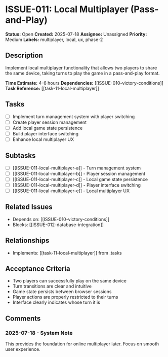 # ISSUE-011: Local Multiplayer (Pass-and-Play)

**Status:** Open
**Created:** 2025-07-18
**Assignee:** Unassigned
**Priority:** Medium
**Labels:** multiplayer, local, ux, phase-2

## Description
Implement local multiplayer functionality that allows two players to share the same device, taking turns to play the game in a pass-and-play format.

**Time Estimate:** 4-6 hours
**Dependencies:** [[ISSUE-010-victory-conditions]]
**Task Reference:** [[task-11-local-multiplayer]]

## Tasks
- [ ] Implement turn management system with player switching
- [ ] Create player session management
- [ ] Add local game state persistence
- [ ] Build player interface switching
- [ ] Enhance local multiplayer UX

## Subtasks
- [ ] [[ISSUE-011-local-multiplayer-a]] - Turn management system
- [ ] [[ISSUE-011-local-multiplayer-b]] - Player session management
- [ ] [[ISSUE-011-local-multiplayer-c]] - Local game state persistence
- [ ] [[ISSUE-011-local-multiplayer-d]] - Player interface switching
- [ ] [[ISSUE-011-local-multiplayer-e]] - Local multiplayer UX

## Related Issues
- Depends on: [[ISSUE-010-victory-conditions]]
- Blocks: [[ISSUE-012-database-integration]]

## Relationships
- Implements: [[task-11-local-multiplayer]] from .tasks

## Acceptance Criteria
- Two players can successfully play on the same device
- Turn transitions are clear and intuitive
- Game state persists between browser sessions
- Player actions are properly restricted to their turns
- Interface clearly indicates whose turn it is

## Comments
### 2025-07-18 - System Note
This provides the foundation for online multiplayer later. Focus on smooth user experience.